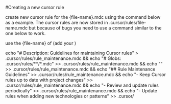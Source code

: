 

#Creating a new cursor rule

create new cursor rule for the {file-name}.mdc using the command below as a example.  The cursor rules are now stored in .cursor/rules/file-name.mdc but because of bugs you need to use a command similar to the one below to work.

use the {file-name} of (add your )


echo "# Description: Guidelines for maintaining Cursor rules" > .cursor/rules/rule_maintenance.mdc && echo "# Globs: .cursor/rules/**/*.mdc" >> .cursor/rules/rule_maintenance.mdc && echo "" >> .cursor/rules/rule_maintenance.mdc && echo "## Rule Maintenance Guidelines" >> .cursor/rules/rule_maintenance.mdc && echo "- Keep Cursor rules up to date with project changes" >> .cursor/rules/rule_maintenance.mdc && echo "- Review and update rules periodically" >> .cursor/rules/rule_maintenance.mdc && echo "- Update rules when adding new technologies or patterns" >> .cursor/

